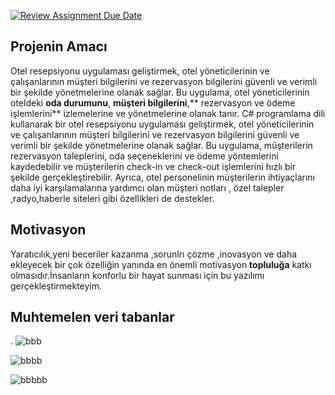 [![Review Assignment Due Date](https://classroom.github.com/assets/deadline-readme-button-24ddc0f5d75046c5622901739e7c5dd533143b0c8e959d652212380cedb1ea36.svg)](https://classroom.github.com/a/uelKf0-p)

## Projenin Amacı 
Otel resepsiyonu uygulaması geliştirmek, otel yöneticilerinin ve çalışanlarının müşteri bilgilerini ve rezervasyon bilgilerini güvenli ve verimli bir şekilde yönetmelerine olanak sağlar. Bu uygulama, otel yöneticilerinin oteldeki **oda durumunu**, **müşteri bilgilerini**,** rezervasyon ve ödeme işlemlerini** izlemelerine ve yönetmelerine olanak tanır.
C# programlama dili kullanarak bir otel resepsiyonu uygulaması geliştirmek, otel yöneticilerinin ve çalışanlarının müşteri bilgilerini ve rezervasyon bilgilerini güvenli ve verimli bir şekilde yönetmelerine olanak sağlar. Bu uygulama, müşterilerin rezervasyon taleplerini, oda seçeneklerini ve ödeme yöntemlerini kaydedebilir ve müşterilerin check-in ve check-out işlemlerini hızlı bir şekilde gerçekleştirebilir. Ayrıca, otel personelinin müşterilerin ihtiyaçlarını daha iyi karşılamalarına yardımcı olan müşteri notları , özel talepler ,radyo,haberle siteleri  gibi özellikleri de destekler.

## Motivasyon
Yaratıcılık,yeni beceriler kazanma ,sorunlrı çözme ,inovasyon  ve daha ekleyecek bir çok özelliğin yanında en önemli  motivasyon **topluluğa** katkı olmasıdır.İnsanların konforlu bir hayat sunması için  bu yazılımı gerçekleştirmekteyim. 

## Muhtemelen veri tabanlar

. ![bbb](https://user-images.githubusercontent.com/116757374/236666022-93944486-f122-4b74-895b-2ce085e5ac98.png)

![bbbb](https://user-images.githubusercontent.com/116757374/236666055-60337c40-c4ae-4001-862d-ad1a3b1343fe.png)

![bbbbb](https://user-images.githubusercontent.com/116757374/236666064-6df51976-e594-42e0-914b-bf1cdfde8d1a.png)


